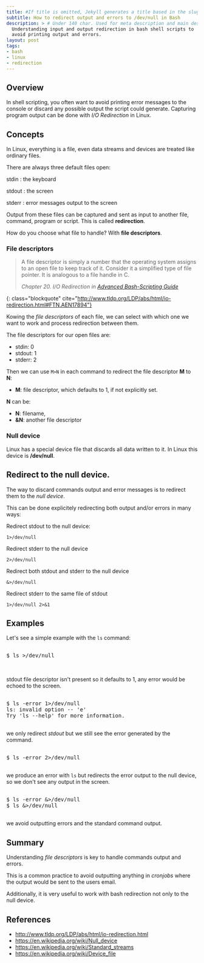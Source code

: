 ```yaml
---
title: #If title is omitted, Jekyll generates a title based in the slug/filename
subtitle: How to redirect output and errors to /dev/null in Bash
description: > # Under 140 char. Used for meta description and main description
  Understanding input and output redirection in bash shell scripts to
  avoid printing output and errors.
layout: post
tags: 
- bash
- linux
- redirection
---
```


## Overview

In shell scripting, you often want to avoid printing error messages to
the console or discard any possible output the script could
generate. Capturing program output can be done with *I/O Redirection*
in Linux.

## Concepts

In Linux, everything is a file, even data streams and devices are
treated like ordinary files.

There are always three default files open:

stdin
: the keyboard

stdout
: the screen

stderr
: error messages output to the screen

Output from these files can be captured and sent as input to another
file, command, program or script. This is called **redirection**.

How do you choose what file to handle? With **file descriptors**.

### File descriptors

> A file descriptor is simply a number that the operating system
> assigns to an open file to keep track of it. Consider it a
> simplified type of file pointer. It is analogous to a file handle in
> C.
> <footer class="blockquote-footer"> <cite>Chapter 20. I/O Redirection in <a href="http://www.tldp.org/LDP/abs/html/io-redirection.html#FTN.AEN17894">Advanced Bash-Scripting Guide</a></cite></footer>
{: class="blockquote" cite="http://www.tldp.org/LDP/abs/html/io-redirection.html#FTN.AEN17894"}

Kowing the *file descriptors* of each file, we can select with which
one we want to work and process redirection between them.

The file descriptors for our open files are:

- stdin: 0
- stdout: 1
- stderr: 2

Then we can use `M>N` in each command to redirect the file descriptor
**M** to **N**: 

- **M**: file descriptor, which defaults to 1, if not explicitly set.

**N** can be:

- **N**: filename, 
- **&N**: another file descriptor

### Null device

Linux has a special device file that discards all data written to
it. In Linux this device is **/dev/null**.

## Redirect to the null device.

The way to discard commands output and error messages is to redirect
them to the *null device*.

This can be done explicitely redirecting both output and/or errors in
many ways:

Redirect stdout to the null device:

    1>/dev/null

Redirect stderr to the null device

    2>/dev/null
   
Redirect both stdout and stderr to the null device

    &>/dev/null

Redirect stderr to the same file of stdout

    1>/dev/null 2>&1
   
## Examples

Let's see a simple example with the `ls` command:

<pre class="shell">
<samp>
<span class="shell-prompt">$</span> <kbd>ls >/dev/null</kbd>

</samp>
</pre>

stdout file descriptor isn't present so it defaults to 1, any error
would be echoed to the screen.

<pre class="shell">
<samp>
<span class="shell-prompt">$</span> <kbd>ls -error 1>/dev/null</kbd>
ls: invalid option -- 'e'
Try 'ls --help' for more information.
</samp>
</pre>

we only redirect *stdout* but we still see the error generated by the
command.

<pre class="shell">
<samp>
<span class="shell-prompt">$</span> <kbd>ls -error 2>/dev/null</kbd>
</samp>
</pre>

we produce an error with `ls` but redirects the error output to the
null device, so we don't see any output in the screen.


<pre class="shell">
<samp>
<span class="shell-prompt">$</span> <kbd>ls -error &>/dev/null</kbd>
<span class="shell-prompt">$</span> <kbd>ls &>/dev/null</kbd>
</samp>
</pre>

we avoid outputting errors and the standard command output.

## Summary

Understanding *file descriptors* is key to handle commands output and
errors. 

This is a common practice to avoid outputting anything in *cronjobs*
where the output would be sent to the users email.

Additionally, it is very useful to work with bash redirection not only
to the null device.

## References


- <http://www.tldp.org/LDP/abs/html/io-redirection.html>
- <https://en.wikipedia.org/wiki/Null_device>
- <https://en.wikipedia.org/wiki/Standard_streams>
- <https://en.wikipedia.org/wiki/Device_file>

